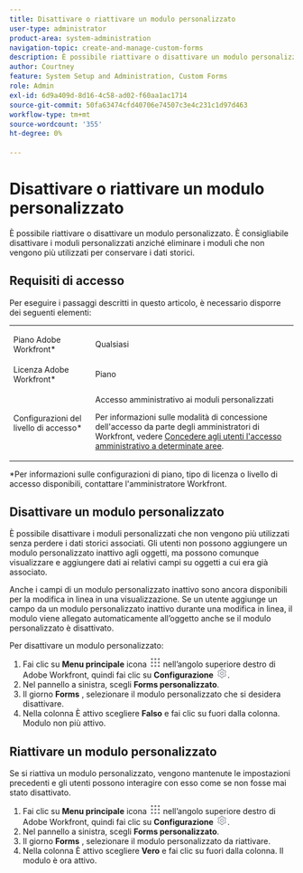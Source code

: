 ```yaml
---
title: Disattivare o riattivare un modulo personalizzato
user-type: administrator
product-area: system-administration
navigation-topic: create-and-manage-custom-forms
description: È possibile riattivare o disattivare un modulo personalizzato. È consigliabile disattivare i moduli personalizzati anziché eliminare i moduli che non vengono più utilizzati per conservare i dati storici.
author: Courtney
feature: System Setup and Administration, Custom Forms
role: Admin
exl-id: 6d9a409d-8d16-4c58-ad02-f60aa1ac1714
source-git-commit: 50fa63474cfd40706e74507c3e4c231c1d97d463
workflow-type: tm+mt
source-wordcount: '355'
ht-degree: 0%

---
```


# Disattivare o riattivare un modulo personalizzato

È possibile riattivare o disattivare un modulo personalizzato. È consigliabile disattivare i moduli personalizzati anziché eliminare i moduli che non vengono più utilizzati per conservare i dati storici.

## Requisiti di accesso

Per eseguire i passaggi descritti in questo articolo, è necessario disporre dei seguenti elementi:

<table style="table-layout:auto"> 
 <col> 
 <col> 
 <tbody> 
  <tr data-mc-conditions=""> 
   <td role="rowheader"> <p>Piano Adobe Workfront*</p> </td> 
   <td>Qualsiasi</td> 
  </tr> 
  <tr> 
   <td role="rowheader">Licenza Adobe Workfront*</td> 
   <td>Piano</td> 
  </tr> 
  <tr data-mc-conditions=""> 
   <td role="rowheader">Configurazioni del livello di accesso*</td> 
   <td> <p>Accesso amministrativo ai moduli personalizzati</p> <p>Per informazioni sulle modalità di concessione dell'accesso da parte degli amministratori di Workfront, vedere <a href="/help/quicksilver/administration-and-setup/add-users/configure-and-grant-access/grant-users-admin-access-certain-areas.md" class="MCXref xref">Concedere agli utenti l'accesso amministrativo a determinate aree</a>.</p></td> 
  </tr>  
 </tbody> 
</table>

&#42;Per informazioni sulle configurazioni di piano, tipo di licenza o livello di accesso disponibili, contattare l&#39;amministratore Workfront.

## Disattivare un modulo personalizzato

È possibile disattivare i moduli personalizzati che non vengono più utilizzati senza perdere i dati storici associati. Gli utenti non possono aggiungere un modulo personalizzato inattivo agli oggetti, ma possono comunque visualizzare e aggiungere dati ai relativi campi su oggetti a cui era già associato.

Anche i campi di un modulo personalizzato inattivo sono ancora disponibili per la modifica in linea in una visualizzazione. Se un utente aggiunge un campo da un modulo personalizzato inattivo durante una modifica in linea, il modulo viene allegato automaticamente all’oggetto anche se il modulo personalizzato è disattivato.

Per disattivare un modulo personalizzato:

1. Fai clic su **Menu principale** icona ![](assets/main-menu-icon.png) nell’angolo superiore destro di Adobe Workfront, quindi fai clic su **Configurazione** ![](assets/gear-icon-settings.png).
1. Nel pannello a sinistra, scegli **Forms personalizzato**.
1. Il giorno **Forms** , selezionare il modulo personalizzato che si desidera disattivare.
1. Nella colonna È attivo scegliere **Falso** e fai clic su fuori dalla colonna. Modulo non più attivo.

## Riattivare un modulo personalizzato

Se si riattiva un modulo personalizzato, vengono mantenute le impostazioni precedenti e gli utenti possono interagire con esso come se non fosse mai stato disattivato.

1. Fai clic su **Menu principale** icona ![](assets/main-menu-icon.png) nell’angolo superiore destro di Adobe Workfront, quindi fai clic su **Configurazione** ![](assets/gear-icon-settings.png).
1. Nel pannello a sinistra, scegli **Forms personalizzato**.
1. Il giorno **Forms** , selezionare il modulo personalizzato da riattivare.
1. Nella colonna È attivo scegliere **Vero** e fai clic su fuori dalla colonna. Il modulo è ora attivo.
